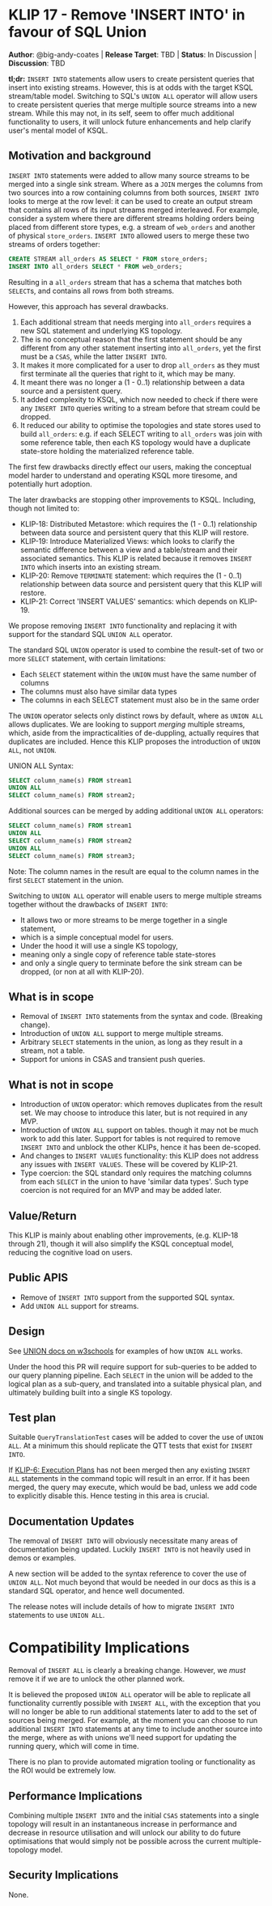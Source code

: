 # KLIP 17 - Remove 'INSERT INTO' in favour of SQL Union

**Author**: @big-andy-coates | 
**Release Target**: TBD | 
**Status**: In Discussion | 
**Discussion**: TBD

**tl;dr:** 
`INSERT INTO` statements allow users to create persistent queries that insert into existing streams.
However, this is at odds with the target KSQL stream/table model. Switching to SQL's `UNION ALL` 
operator will allow users to create persistent queries that merge multiple source streams into a 
new stream. While this may not, in its self, seem to offer much additional functionality to users, 
it will unlock future enhancements and help clarify user's mental model of KSQL.

## Motivation and background

`INSERT INTO` statements were added to allow many source streams to be merged into a single sink stream.
Where as a `JOIN` merges the columns from two sources into a row containing columns from both sources, 
`INSERT INTO` looks to merge at the row level: it can be used to create an output stream that contains all 
rows of its input streams merged interleaved. For example, consider a system where there are different 
streams holding orders being placed from different store types, e.g. a stream of `web_orders` and another
of physical `store_orders`. `INSERT INTO` allowed users to merge these two streams of orders together: 

```sql
CREATE STREAM all_orders AS SELECT * FROM store_orders;
INSERT INTO all_orders SELECT * FROM web_orders; 
```

Resulting in a `all_orders` stream that has a schema that matches both `SELECT`s, and contains all 
rows from both streams.

However, this approach has several drawbacks.

1. Each additional stream that needs merging into `all_orders` requires a new SQL statement
and underlying KS topology.
1. The is no conceptual reason that the first statement should be any different from any other
statement inserting into `all_orders`, yet the first must be a `CSAS`, while the latter `INSERT INTO`.
1. It makes it more complicated for a user to drop `all_orders` as they must first terminate all the queries
that right to it, which may be many. 
1. It meant there was no longer a (1 - 0..1) relationship between a data source and a persistent query.
1. It added complexity to KSQL, which now needed to check if there were any `INSERT INTO` queries writing
to a stream before that stream could be dropped.
1. It reduced our ability to optimise the topologies and state stores used to build `all_orders`: 
e.g. if each SELECT writing to `all_orders` was join with some reference table, then each KS topology 
would have a duplicate state-store holding the materialized reference table. 

The first few drawbacks directly effect our users, making the conceptual model harder to understand 
and operating KSQL more tiresome, and potentially hurt adoption.  

The later drawbacks are stopping other improvements to KSQL. Including, though not limited to:

* KLIP-18: Distributed Metastore: which requires the (1 - 0..1) relationship between data source
 and persistent query that this KLIP will restore.
* KLIP-19: Introduce Materialized Views: which looks to clarify the semantic difference between
a view and a table/stream and their associated semantics. This KLIP is related because it removes
`INSERT INTO` which inserts into an existing stream.
* KLIP-20: Remove `TERMINATE` statement: which requires the (1 - 0..1) relationship between data
source and persistent query that this KLIP will restore.
* KLIP-21: Correct 'INSERT VALUES' semantics: which depends on KLIP-19.

We propose removing `INSERT INTO` functionality and replacing it with support for the standard SQL 
`UNION ALL` operator. 

The standard SQL `UNION` operator is used to combine the result-set of two or more `SELECT` statement, 
with certain limitations:

* Each `SELECT` statement within the `UNION` must have the same number of columns
* The columns must also have similar data types
* The columns in each SELECT statement must also be in the same order

The `UNION` operator selects only distinct rows by default, where as `UNION ALL` allows duplicates.
We are looking to support _merging_ multiple streams, which, aside from the impracticalities of de-duppling, 
actually requires that duplicates are included. Hence this KLIP proposes the introduction of `UNION ALL`, 
not `UNION`.

UNION ALL Syntax:

```sql
SELECT column_name(s) FROM stream1
UNION ALL
SELECT column_name(s) FROM stream2;
```

Additional sources can be merged by adding additional `UNION ALL` operators:

```sql
SELECT column_name(s) FROM stream1
UNION ALL
SELECT column_name(s) FROM stream2
UNION ALL
SELECT column_name(s) FROM stream3;
```

Note: The column names in the result are equal to the column names in the first `SELECT` statement in the union.

Switching to `UNION ALL` operator will enable users to merge multiple streams together without the drawbacks
of `INSERT INTO`:

* It allows two or more streams to be merge together in a single statement,
* which is a simple conceptual model for users.
* Under the hood it will use a single KS topology,
* meaning only a single copy of reference table state-stores
* and only a single query to terminate before the sink stream can be dropped, (or non at all with KLIP-20).

## What is in scope

* Removal of `INSERT INTO` statements from the syntax and code. (Breaking change).
* Introduction of `UNION ALL` support to merge multiple streams.
* Arbitrary `SELECT` statements in the union, as long as they result in a stream, not a table.
* Support for unions in CSAS and transient push queries.

## What is not in scope

* Introduction of `UNION` operator: which removes duplicates from the result set.
We may choose to introduce this later, but is not required in any MVP.
* Introduction of `UNION ALL` support on tables. though it may not be much work to add this later. 
Support for tables is not required to remove `INSERT INTO` and unblock the other KLIPs, 
hence it has been de-scoped.
* And changes to `INSERT VALUES` functionality: this KLIP does not address any issues with `INSERT VALUES`. 
These will be covered by KLIP-21.
* Type coercion: the SQL standard only requires the matching columns from each `SELECT` in the union
to have 'similar data types'. Such type coercion is not required for an MVP and may be added later. 

## Value/Return

This KLIP is mainly about enabling other improvements, (e.g. KLIP-18 through 21), though it will also
simplify the KSQL conceptual model, reducing the cognitive load on users. 

## Public APIS

* Remove of `INSERT INTO` support from the supported SQL syntax.
* Add `UNION ALL` support for streams.

## Design

See [UNION docs on w3schools](https://www.w3schools.com/sql/sql_union.asp) for examples of how `UNION ALL` works.

Under the hood this PR will require support for sub-queries to be added to our query planning pipeline.
Each `SELECT` in the union will be added to the logical plan as a sub-query, and translated into a suitable
physical plan, and ultimately building built into a single KS topology.

## Test plan

Suitable `QueryTranslationTest` cases will be added to cover the use of `UNION ALL`. 
At a minimum this should replicate the QTT tests that exist for `INSERT INTO`.

If [KLIP-6: Execution Plans](klip-6-execution-plans.md) has not been merged then any existing 
`INSERT ALL` statements in the command topic will result in an error.  If it has been merged, 
the query may execute, which would be bad, unless we add code to explicitly disable this. 
Hence testing in this area is crucial. 

## Documentation Updates

The removal of `INSERT INTO` will obviously necessitate many areas of documentation being updated. 
Luckily `INSERT INTO` is not heavily used in demos or examples.

A new section will be added to the syntax reference to cover the use of `UNION ALL`. Not much beyond 
that would be needed in our docs as this is a standard SQL operator, and hence well documented. 

The release notes will include details of how to migrate `INSERT INTO` statements to use `UNION ALL`.

# Compatibility Implications

Removal of `INSERT ALL` is clearly a breaking change. However, we _must_ remove it if we are to unlock
the other planned work. 

It is believed the proposed `UNION ALL` operator will be able to replicate all functionality currently 
possible with `INSERT ALL`, with the exception that you will no longer be able to run additional statements
later to add to the set of sources being merged. For example, at the moment you can choose to run additional
`INSERT INTO` statements at any time to include another source into the merge, where as with unions we'll
need support for updating the running query, which will come in time.

There is no plan to provide automated migration tooling or functionality as the ROI would be extremely low.

## Performance Implications

Combining multiple `INSERT INTO` and the initial `CSAS` statements into a single topology will result
in an instantaneous increase in performance and decrease in resource utilisation and will unlock our 
ability to do future optimisations that would simply not be possible across the current multiple-topology model.

## Security Implications

None.